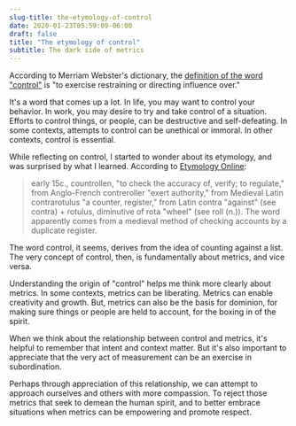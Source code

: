 ```yaml
---
slug-title: the-etymology-of-control
date: 2020-01-23T05:59:09-06:00
draft: false
title: "The etymology of control"
subtitle: The dark side of metrics
---
```


According to Merriam Webster's dictionary, the [definition of the word "control"](https://www.merriam-webster.com/dictionary/control) is "to exercise restraining or directing influence over."

It's a word that comes up a lot. In life, you may want to control your behavior. In work, you may desire to try and take control of a situation. Efforts to control things, or people, can be destructive and self-defeating. In some contexts, attempts to control can be unethical or immoral. In other contexts, control is essential.

While reflecting on control, I started to wonder about its etymology, and was surprised by what I learned. According to [Etymology Online](https://www.etymonline.com/word/control):

> early 15c., countrollen, "to check the accuracy of, verify; to regulate," from Anglo-French contreroller "exert authority," from Medieval Latin contrarotulus "a counter, register," from Latin contra "against" (see contra) + rotulus, diminutive of rota "wheel" (see roll (n.)). The word apparently comes from a medieval method of checking accounts by a duplicate register.

The word control, it seems, derives from the idea of counting against a list. The very concept of control, then, is fundamentally about metrics, and vice versa.

Understanding the origin of "control" helps me think more clearly about metrics. In some contexts, metrics can be liberating. Metrics can enable creativity and growth. But, metrics can also be the basis for dominion, for making sure things or people are held to account, for the boxing in of the spirit.

When we think about the relationship between control and metrics, it's helpful to remember that intent and context matter. But it's also important to appreciate that the very act of measurement can be an exercise in subordination.

Perhaps through appreciation of this relationship, we can attempt to approach ourselves and others with more compassion. To reject those metrics that seek to demean the human spirit, and to better embrace situations when metrics can be empowering and promote respect.
